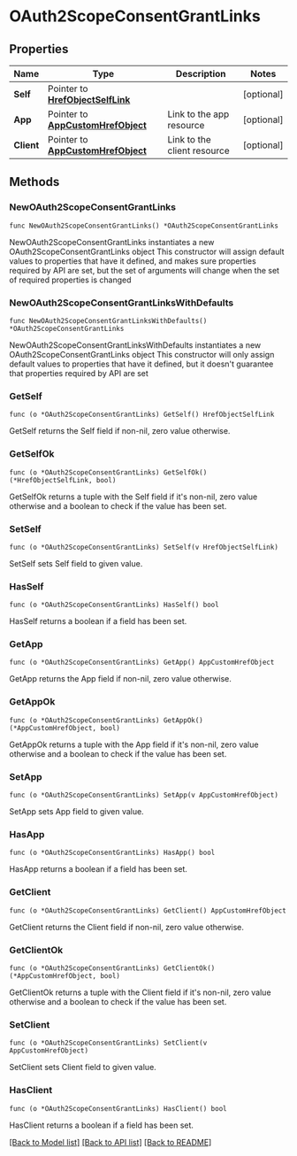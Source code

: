 # OAuth2ScopeConsentGrantLinks

## Properties

Name | Type | Description | Notes
------------ | ------------- | ------------- | -------------
**Self** | Pointer to [**HrefObjectSelfLink**](HrefObjectSelfLink.md) |  | [optional] 
**App** | Pointer to [**AppCustomHrefObject**](AppCustomHrefObject.md) | Link to the app resource | [optional] 
**Client** | Pointer to [**AppCustomHrefObject**](AppCustomHrefObject.md) | Link to the client resource | [optional] 

## Methods

### NewOAuth2ScopeConsentGrantLinks

`func NewOAuth2ScopeConsentGrantLinks() *OAuth2ScopeConsentGrantLinks`

NewOAuth2ScopeConsentGrantLinks instantiates a new OAuth2ScopeConsentGrantLinks object
This constructor will assign default values to properties that have it defined,
and makes sure properties required by API are set, but the set of arguments
will change when the set of required properties is changed

### NewOAuth2ScopeConsentGrantLinksWithDefaults

`func NewOAuth2ScopeConsentGrantLinksWithDefaults() *OAuth2ScopeConsentGrantLinks`

NewOAuth2ScopeConsentGrantLinksWithDefaults instantiates a new OAuth2ScopeConsentGrantLinks object
This constructor will only assign default values to properties that have it defined,
but it doesn't guarantee that properties required by API are set

### GetSelf

`func (o *OAuth2ScopeConsentGrantLinks) GetSelf() HrefObjectSelfLink`

GetSelf returns the Self field if non-nil, zero value otherwise.

### GetSelfOk

`func (o *OAuth2ScopeConsentGrantLinks) GetSelfOk() (*HrefObjectSelfLink, bool)`

GetSelfOk returns a tuple with the Self field if it's non-nil, zero value otherwise
and a boolean to check if the value has been set.

### SetSelf

`func (o *OAuth2ScopeConsentGrantLinks) SetSelf(v HrefObjectSelfLink)`

SetSelf sets Self field to given value.

### HasSelf

`func (o *OAuth2ScopeConsentGrantLinks) HasSelf() bool`

HasSelf returns a boolean if a field has been set.

### GetApp

`func (o *OAuth2ScopeConsentGrantLinks) GetApp() AppCustomHrefObject`

GetApp returns the App field if non-nil, zero value otherwise.

### GetAppOk

`func (o *OAuth2ScopeConsentGrantLinks) GetAppOk() (*AppCustomHrefObject, bool)`

GetAppOk returns a tuple with the App field if it's non-nil, zero value otherwise
and a boolean to check if the value has been set.

### SetApp

`func (o *OAuth2ScopeConsentGrantLinks) SetApp(v AppCustomHrefObject)`

SetApp sets App field to given value.

### HasApp

`func (o *OAuth2ScopeConsentGrantLinks) HasApp() bool`

HasApp returns a boolean if a field has been set.

### GetClient

`func (o *OAuth2ScopeConsentGrantLinks) GetClient() AppCustomHrefObject`

GetClient returns the Client field if non-nil, zero value otherwise.

### GetClientOk

`func (o *OAuth2ScopeConsentGrantLinks) GetClientOk() (*AppCustomHrefObject, bool)`

GetClientOk returns a tuple with the Client field if it's non-nil, zero value otherwise
and a boolean to check if the value has been set.

### SetClient

`func (o *OAuth2ScopeConsentGrantLinks) SetClient(v AppCustomHrefObject)`

SetClient sets Client field to given value.

### HasClient

`func (o *OAuth2ScopeConsentGrantLinks) HasClient() bool`

HasClient returns a boolean if a field has been set.


[[Back to Model list]](../README.md#documentation-for-models) [[Back to API list]](../README.md#documentation-for-api-endpoints) [[Back to README]](../README.md)


